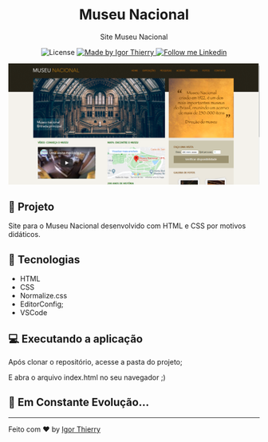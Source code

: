 <h1 align="center">
	Museu Nacional
</h1>

<p align="center">Site Museu Nacional</p>

<p align="center">
  <img alt="License" src="https://img.shields.io/badge/license-MIT-2ecc71">

  <a href="https://github.com/BrunoSaibert">
    <img alt="Made by Igor Thierry" src="https://img.shields.io/badge/Made%20by-Igor%20Thierry-2ecc71">
  </a>

  <a href="https://www.linkedin.com/in/igor-thierry-bastos-de-pina-204a27a6/">
    <img alt="Follow me Linkedin" src="https://img.shields.io/badge/Follow%20up-igorthierry-2ecc71?style=social&logo=linkedin">
  </a>
</p>

<p align="center">
    <img alt="Museu Nacional" src="./img/museu-nacional-site.png" />
</p>

## 🚀 Projeto

Site para o Museu Nacional desenvolvido com HTML e CSS por motivos didáticos.

## 🔧 Tecnologias

- HTML
- CSS
- Normalize.css
- EditorConfig;
- VSCode

## 💻 Executando a aplicação

Após clonar o repositório, acesse a pasta do projeto;

E abra o arquivo index.html no seu navegador ;)

## 🚀 **Em Constante Evolução...**

---

Feito com ♥ by [Igor Thierry](https://www.linkedin.com/in/igor-thierry-bastos-de-pina-204a27a6/)

